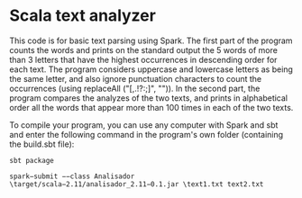 # Scala text analyzer

This code is for basic text parsing using Spark. The first part of the program counts the words and prints on the standard output the 5 words of more than 3 letters that have the highest occurrences in descending order for each text. The program considers uppercase and lowercase letters as being the same letter, and also ignore punctuation characters to count the occurrences (using replaceAll ("[,.!?:;]", "")). In the second part, the program compares the analyzes of the two texts, and prints in alphabetical order all the words that appear more than 100 times in each of the two texts.

To compile your program, you can use any computer with Spark and sbt and enter the following command in the program's own folder (containing the build.sbt file):
```
sbt package
```
```
spark−submit −−class Analisador \target/scala−2.11/analisador_2.11−0.1.jar \text1.txt text2.txt
```
